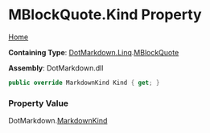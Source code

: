 <a name="_top"></a>

# MBlockQuote\.Kind Property

[Home](../../../../README.md#_top)

**Containing Type**: [DotMarkdown.Linq](../../README.md#_top)\.[MBlockQuote](../README.md#_top)

**Assembly**: DotMarkdown\.dll

```csharp
public override MarkdownKind Kind { get; }
```

### Property Value

DotMarkdown\.[MarkdownKind](../../../MarkdownKind/README.md#_top)

